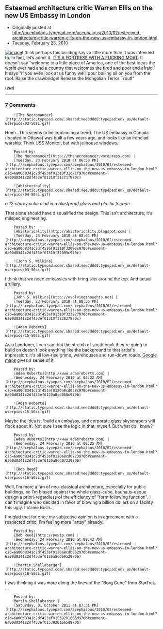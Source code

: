 ## Esteemed architecture critic Warren Ellis on the new US Embassy in London

 * Originally posted at http://acephalous.typepad.com/acephalous/2010/02/esteemed-architecture-critic-warren-ellis-on-the-new-us-embassy-in-london.html
 * Tuesday, February 23, 2010



			
[![image](http://3.bp.blogspot.com/\_ZEf6TUYdm\_0/S4RiBIM8COI/AAAAAAAAAGk/ThQIWC-eeUo/s320/US-embassy-001.jpg)](http://3.bp.blogspot.com/\_ZEf6TUYdm\_0/S4RiBIM8COI/AAAAAAAAAGk/ThQIWC-eeUo/s1600-h/US-embassy-001.jpg)I think perhaps this building says a little more than it was intended to. In fact, let’s admit it. [IT’S A FORTRESS WITH A FUCKING MOAT](http://www.guardian.co.uk/uk/2010/feb/23/us-ambassador-spoiling-view-embassy?utm\_source=twitterfeed&utm\_medium=twitter).
It doesn’t say "welcome to a little piece of America, one of the best
ideas the world ever had and a country that welcomes the tired and poor
and afraid." It says "if you even look at us funny we’ll pour boiling
oil on you from the roof. Raise the drawbridge! Release the Mongolian
Terror Trout!"

(_[via](http://www.warrenellis.com/?p=8661)_)

		

* * *

### 7 Comments 

		

                
[]()

	

		![The Necromancer](http://static.typepad.com/.shared:vee3ddd0:typepad:en\_us/default-userpics/02-50si.gif)
	

	

		

Hmm...This seems to be continuing a trend. The US embassy in Canada (located in Ottawa) was built a few years ago, and looks like an ironclad warship. Think USS Monitor, but with jailhouse windows...

	

		Posted by:
		[The Necromancer](http://thenecromancer.wordpress.com) |
		[Tuesday, 23 February 2010 at 06:50 PM](http://acephalous.typepad.com/acephalous/2010/02/esteemed-architecture-critic-warren-ellis-on-the-new-us-embassy-in-london.html?cid=6a00d8341c2df453ef01310f31c71f970c#comment-6a00d8341c2df453ef01310f31c71f970c)

[]()

	

		![Ahistoricality](http://static.typepad.com/.shared:vee3ddd0:typepad:en\_us/default-userpics/04-50si.gif)
	

	

		

_a 12-storey cube clad in a blastproof glass and plastic façade_ 

That alone should have disqualified the design. This isn't architecture; it's milspec engineering.

	

		Posted by:
		[Ahistoricality](http://ahistoricality.blogspot.com) |
		[Tuesday, 23 February 2010 at 08:04 PM](http://acephalous.typepad.com/acephalous/2010/02/esteemed-architecture-critic-warren-ellis-on-the-new-us-embassy-in-london.html?cid=6a00d8341c2df453ef01310f32093c970c#comment-6a00d8341c2df453ef01310f32093c970c)

[]()

	

		![John S. Wilkins](http://static.typepad.com/.shared:vee3ddd0:typepad:en\_us/default-userpics/03-50si.gif)
	

	

		

I think that we need embassies with firing slits around the top. And actual artillery.

	

		Posted by:
		[John S. Wilkins](http://evolvingthoughts.net) |
		[Tuesday, 23 February 2010 at 08:56 PM](http://acephalous.typepad.com/acephalous/2010/02/esteemed-architecture-critic-warren-ellis-on-the-new-us-embassy-in-london.html?cid=6a00d8341c2df453ef01310f323827970c#comment-6a00d8341c2df453ef01310f323827970c)

[]()

	

		![Adam Roberts](http://static.typepad.com/.shared:vee3ddd0:typepad:en\_us/default-userpics/15-50si.gif)
	

	

		

As a Londoner, I can say that the stretch of south bank they're going to build on doesn't look anything like the background to that artist's impression: it's all low-rise grime, warehouses and run-down roads. [Google maps](http://maps.google.com/maps?hl=en&ie=UTF8&ll=51.482305,-0.137694&spn=0.00775,0.018775&t=h&z=16) gives a sense of it.

	

		Posted by:
		[Adam Roberts](http://www.adamroberts.com) |
		[Wednesday, 24 February 2010 at 06:22 AM](http://acephalous.typepad.com/acephalous/2010/02/esteemed-architecture-critic-warren-ellis-on-the-new-us-embassy-in-london.html?cid=6a00d8341c2df453ef0120a8cd058c970b#comment-6a00d8341c2df453ef0120a8cd058c970b)

[]()

	

		![Adam Roberts](http://static.typepad.com/.shared:vee3ddd0:typepad:en\_us/default-userpics/15-50si.gif)
	

	

		

Maybe the idea is: 'build an embassy, and corporate glass skyscrapers will flock about it'.  Not sure I see the logic in that, myself.  But what do I know?

	

		Posted by:
		[Adam Roberts](http://www.adamroberts.com) |
		[Wednesday, 24 February 2010 at 06:25 AM](http://acephalous.typepad.com/acephalous/2010/02/esteemed-architecture-critic-warren-ellis-on-the-new-us-embassy-in-london.html?cid=6a00d8341c2df453ef0120a8cd0723970b#comment-6a00d8341c2df453ef0120a8cd0723970b)

[]()

	

		![Bob Reed](http://static.typepad.com/.shared:vee3ddd0:typepad:en\_us/default-userpics/16-50si.gif)
	

	

		

Well, I'm more a fan of neo-classical architecture, especially for public buildings, so I'm biased against the whole glass-cube, bauhaus-esque design a priori-regardless of the efficiency of "form following function".  I can't imagine who decided in favor of blowing a billion dollars on a facility this ugly.  I blame Bush...

I'm glad that for once my subjective opinion is in agreement with a respected critic, I'm feeling more "artsy" already!

	

		Posted by:
		[Bob Reed](http://powip.com) |
		[Wednesday, 24 February 2010 at 09:43 AM](http://acephalous.typepad.com/acephalous/2010/02/esteemed-architecture-critic-warren-ellis-on-the-new-us-embassy-in-london.html?cid=6a00d8341c2df453ef0120a8cdb952970b#comment-6a00d8341c2df453ef0120a8cdb952970b)

[]()

	

		![Martin Shellabarger](http://static.typepad.com/.shared:vee3ddd0:typepad:en\_us/default-userpics/18-50si.gif)
	

	

		

I was thinking it was more along the lines of the "Borg Cube" from StarTrek. . .

	

		Posted by:
		Martin Shellabarger |
		[Saturday, 01 October 2011 at 07:31 PM](http://acephalous.typepad.com/acephalous/2010/02/esteemed-architecture-critic-warren-ellis-on-the-new-us-embassy-in-london.html?cid=6a00d8341c2df453ef01539201665d970b#comment-6a00d8341c2df453ef01539201665d970b)

		

        